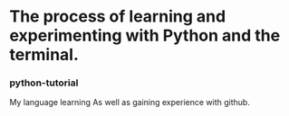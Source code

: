 # The process of learning and experimenting with Python and the terminal.
### python-tutorial
My language learning
As well as gaining experience with github.
